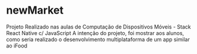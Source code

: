 # newMarket
Projeto Realizado nas aulas de Computação de Dispositivos Móveis - Stack React Native c/ JavaScript
A intenção do projeto, foi mostrar aos alunos, como seria realizado o desenvolvimento multiplataforma de um app similar ao iFood 
